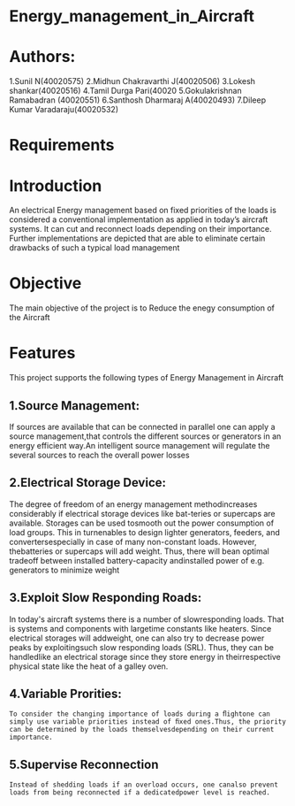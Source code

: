 # Energy_management_in_Aircraft

# Authors:
1.Sunil N(40020575)
2.Midhun Chakravarthi J(40020506)
3.Lokesh shankar(40020516)
4.Tamil Durga Pari(40020
5.Gokulakrishnan Ramabadran (40020551)
6.Santhosh Dharmaraj A(40020493)
7.Dileep Kumar Varadaraju(40020532)
# Requirements

# Introduction
An electrical Energy management based on fixed priorities of the loads is considered a conventional implementation as applied in today’s aircraft systems. It can cut and reconnect loads depending on their importance. Further implementations are depicted that are able to eliminate certain drawbacks of such a typical load management
# Objective
The main objective of the project is to Reduce the enegy consumption of the Aircraft  

# Features
This project supports the following types of Energy Management in Aircraft

## 1.Source Management:
 If sources are available that can be connected in parallel one can apply a source management,that controls the different sources or generators in an energy efficient way.An intelligent source management will regulate the several sources to reach the overall power losses
 ## 2.Electrical Storage Device:
  The degree of freedom of an energy management methodincreases considerably if electrical storage devices like bat-teries or supercaps are available. Storages can be used tosmooth out the power consumption of load groups. This in turnenables to design lighter generators, feeders, and convertersespecially in case of many non-constant loads. However, thebatteries or supercaps will add weight. Thus, there will bean optimal tradeoff between installed battery-capacity andinstalled power of e.g. generators to minimize weight
  ## 3.Exploit Slow Responding Roads:
   In today's aircraft systems there is a number of slowresponding loads. That is systems and components with largetime constants like heaters. Since electrical storages will addweight, one can also try to decrease power peaks by exploitingsuch slow responding loads (SRL). Thus, they can be handledlike an electrical storage since they store energy in theirrespective physical state like the heat of a galley oven.
  ## 4.Variable Prorities:
    To consider the changing importance of loads during a ﬂightone can simply use variable priorities instead of ﬁxed ones.Thus, the priority can be determined by the loads themselvesdepending on their current importance.
  ## 5.Supervise Reconnection
    Instead of shedding loads if an overload occurs, one canalso prevent loads from being reconnected if a dedicatedpower level is reached.
    

